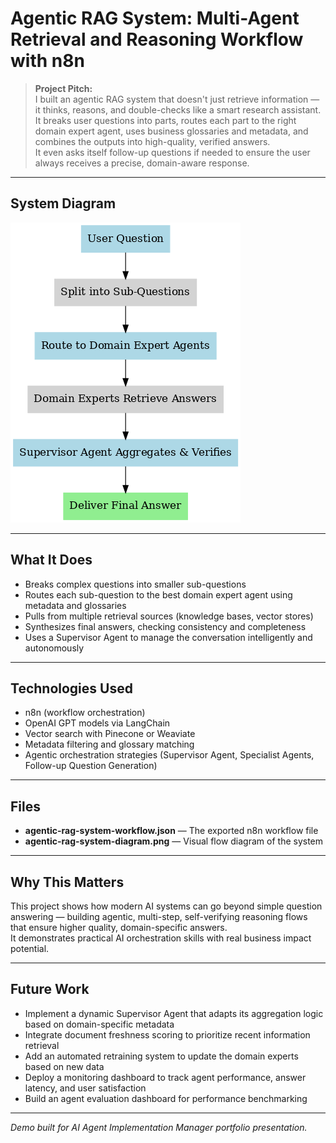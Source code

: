# Agentic RAG System: Multi-Agent Retrieval and Reasoning Workflow with n8n

> **Project Pitch:**  
> I built an agentic RAG system that doesn't just retrieve information — it thinks, reasons, and double-checks like a smart research assistant.  
> It breaks user questions into parts, routes each part to the right domain expert agent, uses business glossaries and metadata, and combines the outputs into high-quality, verified answers.  
> It even asks itself follow-up questions if needed to ensure the user always receives a precise, domain-aware response.

---

## System Diagram

![Agentic RAG System Diagram](agentic-rag-system-diagram.png)

---

## What It Does
- Breaks complex questions into smaller sub-questions
- Routes each sub-question to the best domain expert agent using metadata and glossaries
- Pulls from multiple retrieval sources (knowledge bases, vector stores)
- Synthesizes final answers, checking consistency and completeness
- Uses a Supervisor Agent to manage the conversation intelligently and autonomously

---

## Technologies Used
- n8n (workflow orchestration)
- OpenAI GPT models via LangChain
- Vector search with Pinecone or Weaviate
- Metadata filtering and glossary matching
- Agentic orchestration strategies (Supervisor Agent, Specialist Agents, Follow-up Question Generation)

---

## Files
- **agentic-rag-system-workflow.json** — The exported n8n workflow file
- **agentic-rag-system-diagram.png** — Visual flow diagram of the system

---

## Why This Matters
This project shows how modern AI systems can go beyond simple question answering — building agentic, multi-step, self-verifying reasoning flows that ensure higher quality, domain-specific answers.  
It demonstrates practical AI orchestration skills with real business impact potential.

---

## Future Work

- Implement a dynamic Supervisor Agent that adapts its aggregation logic based on domain-specific metadata
- Integrate document freshness scoring to prioritize recent information retrieval
- Add an automated retraining system to update the domain experts based on new data
- Deploy a monitoring dashboard to track agent performance, answer latency, and user satisfaction
- Build an agent evaluation dashboard for performance benchmarking


---
*Demo built for AI Agent Implementation Manager portfolio presentation.*
